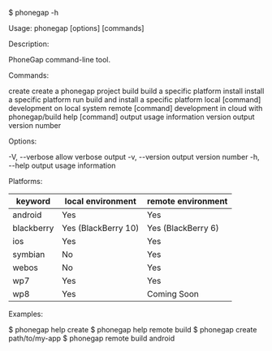 
$ phonegap -h

Usage: phonegap [options] [commands]

Description:

  PhoneGap command-line tool.

Commands:

  create <path>        create a phonegap project
  build <platform>     build a specific platform
  install <platform>   install a specific platform
  run <platform>       build and install a specific platform
  local [command]      development on local system
  remote [command]     development in cloud with phonegap/build
  help [command]       output usage information
  version              output version number

Options:

  -V, --verbose        allow verbose output
  -v, --version        output version number
  -h, --help           output usage information

Platforms:

  keyword            | local environment   | remote environment
  -------------------|---------------------|-------------------
  android            | Yes                 | Yes
  blackberry         | Yes (BlackBerry 10) | Yes (BlackBerry 6)
  ios                | Yes                 | Yes
  symbian            | No                  | Yes
  webos              | No                  | Yes
  wp7                | Yes                 | Yes
  wp8                | Yes                 | Coming Soon

Examples:

  $ phonegap help create
  $ phonegap help remote build
  $ phonegap create path/to/my-app
  $ phonegap remote build android
